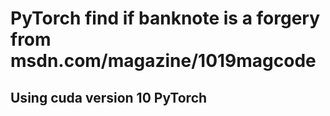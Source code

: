# PyTorch find if banknote is a forgery from msdn.com/magazine/1019magcode 
## Using cuda version 10 PyTorch 


